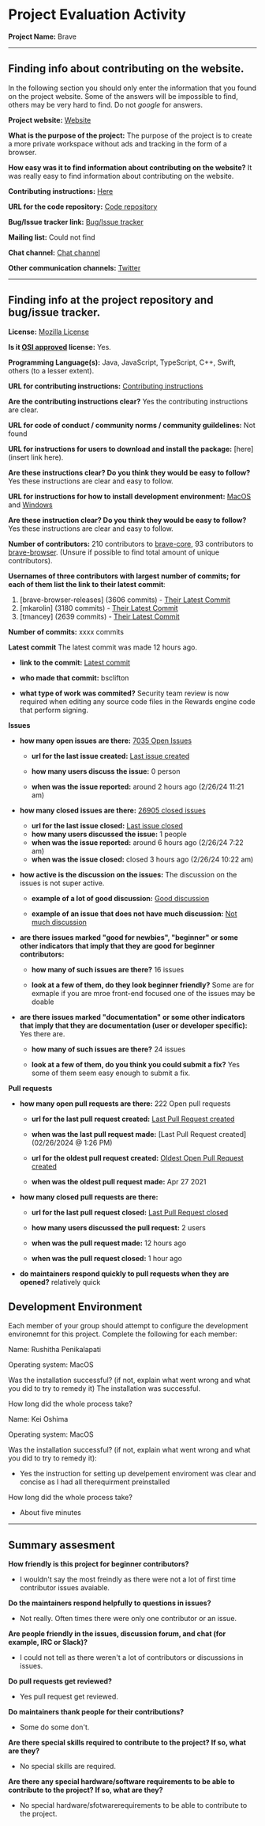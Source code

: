 # Project Evaluation Activity



__Project Name:__ Brave 


---

## Finding info about contributing on the website.

In the following section you should only enter the information that you
found on the project website. Some of the answers will be impossible to find, others
may be very hard to find. Do not _google_ for answers.

__Project website:__ [Website](https://brave.com/)


__What is the purpose of the project:__ The purpose of the project is to create a more private workspace without ads and tracking in the form of a browser.


__How easy was it to find information about contributing on the website?__ It was really easy to find information about contributing on the website.


__Contributing instructions:__ [Here](https://github.com/brave/brave-browser/blob/master/CONTRIBUTING.md) 

__URL for the code repository:__ [Code repository](https://github.com/brave/)

__Bug/Issue tracker link:__ [Bug/Issue tracker](https://github.com/brave/brave-browser/issues)

__Mailing list:__ Could not find

__Chat channel:__ [Chat channel](https://bravesoftware.slack.com/)

__Other communication channels:__ [Twitter](https://twitter.com/brave)


---

## Finding info at the project repository and bug/issue tracker.

__License:__ [Mozilla License](https://github.com/brave/brave-browser/blob/master/LICENSE)

__Is it [OSI approved](https://opensource.org/licenses/alphabetical) license:__ Yes.

__Programming Language(s):__ Java, JavaScript, TypeScript, C++, Swift, others (to a lesser extent).

__URL for contributing instructions:__ [Contributing instructions](https://github.com/brave/brave-browser/blob/master/CONTRIBUTING.md#how-can-you-contribute)

__Are the contributing instructions clear?__ Yes the contributing instructions are clear.


__URL for code of conduct / community norms / community guildelines:__ Not found

__URL for instructions for users to download and install the package:__  [here](insert link here). 


__Are these instructions clear? Do you think they would be easy to follow?__ Yes these instructions are clear and easy to follow.


__URL for instructions for how to install development environment:__ [MacOS](https://github.com/brave/brave-browser/wiki/macOS-Development-Environment) and [Windows](https://github.com/brave/brave-browser/wiki/Windows-Development-Environment)


__Are these instruction clear? Do you think they would be easy to follow?__ Yes these instructions are clear and easy to follow.


__Number of contributors:__ 210 contributors to [brave-core](https://github.com/brave/brave-core), 93 contributors to [brave-browser](https://github.com/brave/brave-browser). (Unsure if possible to find total amount of unique contributors).


__Usernames of three contributors with largest number of commits; for
each of them list the link to their latest commit__: 

1. [brave-browser-releases] (3606 commits) - [Their Latest Commit](https://github.com/brave/brave-core/commit/23a4475751f4a5ee42eb90518d1b02efb8ef2b0e)
1. [mkarolin] (3180 commits) - [Their Latest Commit](https://github.com/brave/brave-core/commit/7cdd666b3e9a1838158db03208ecca74694660a3)
1. [tmancey] (2639 commits) - [Their Latest Commit](https://github.com/brave/brave-core/commit/c01abe9dcda49ffd3a773fa1be0c61313f01b73a)


__Number of commits:__ xxxx commits

__Latest commit__ The latest commit was made 12 hours ago.

- __link to the commit:__ [Latest commit](https://github.com/brave/brave-core/commit/134f781efe672a85a71fe8d0ea8ad076342da197)

- __who made that commit:__ bsclifton

- __what type of work was commited?__ Security team review is now required when editing any source code files in the Rewards engine code that perform signing.


__Issues__

- __how many open issues are there:__ [7035 Open Issues](https://github.com/brave/brave-browser/issues?q=is%3Aopen+is%3Aissue)

    - __url for the last issue created:__ [Last issue created](https://github.com/brave/brave-browser/issues/36372)

    - __how many users discuss the issue:__ 0 person
    
    - __when was the issue reported:__ around 2 hours ago (2/26/24 11:21 am)
    

- __how many closed issues are there:__ [26905 closed issues](https://github.com/brave/brave-browser/issues?q=is%3Aissue+is%3Aclosed)
    - __url for the last issue closed:__ [Last issue closed](https://github.com/brave/brave-browser/issues/36369)
    - __how many users discussed the issue:__ 1 people
    - __when was the issue reported:__ around 6 hours ago (2/26/24 7:22 am)
    - __when was the issue closed:__  closed 3 hours ago (2/26/24 10:22 am)

- __how active is the discussion on the issues:__ The discussion on the issues is not super active.

    - __example of a lot of good discussion:__ [Good discussion](https://github.com/brave/brave-browser/issues/32399)
    
    - __example of an issue that does not have much discussion:__ [Not much discussion](https://github.com/brave/brave-browser/issues/36347)



- __are there issues marked "good for newbies", "beginner" or some other indicators that imply that they are good for beginner contributors:__ 

    - __how many of such issues are there?__ 16 issues
    
    - __look at a few of them, do they look beginner friendly?__ Some are for exmaple if you are mroe front-end focused one of the issues may be doable



- __are there issues marked "documentation" or some other indicators that imply that they are documentation (user or developer specific):__ Yes there are.

    - __how many of such issues are there?__ 24 issues
    
    - __look at a few of them, do you think you could submit a fix?__ Yes some of them seem easy enough to submit a fix.



__Pull requests__

- __how many open pull requests are there:__ 222 Open pull requests

    - __url for the last pull request created:__ [Last Pull Request created](https://github.com/brave/brave-core/pull/22321)
    
    - __when was the last pull request made:__ [Last Pull Request created](02/26/2024 @ 1:26 PM)

    - __url for the oldest pull request created:__ [Oldest Open Pull Request created](https://github.com/brave/brave-core/pull/8657)
    
    - __when was the oldest pull request made:__ Apr 27 2021

- __how many closed pull requests are there:__ 

    - __url for the last pull request closed:__ [Last Pull Request closed](https://github.com/brave/brave-core/commit/fc0625743f2534382eb76889cdd7c123e74b5032)
    
    - __how many users discussed the pull request:__ 2 users
    
    - __when was the pull request made:__  12 hours ago 
    
    - __when was the pull request closed:__ 1 hour ago 
    

- __do maintainers respond quickly to pull requests when they are opened?__ relatively quick


## Development Environment 

Each member of your group should attempt to configure the development environemnt 
for this project. Complete the following for each member:

Name: Rushitha Penikalapati

Operating system: MacOS

Was the installation successful? (if not, explain what went wrong and 
what you did to try to remedy it)
The installation was successful.

How long did the whole process take? 

Name: Kei Oshima

Operating system: MacOS

Was the installation successful? (if not, explain what went wrong and 
what you did to try to remedy it): 
- Yes the instruction for setting up develpement enviroment was clear and concise as I had all therequirment preinstalled

How long did the whole process take?
- About five minutes

---


## Summary assesment
__How friendly is this project for beginner contributors?__ 
- I wouldn't say the most freindly as there were not a lot of first time contributor issues avaiable. 



__Do the maintainers respond helpfully to questions in issues?__ 
- Not really.  Often times there were only one contributor or an issue.



__Are people friendly in the issues, discussion forum, and chat (for example, IRC or Slack)?__ 
- I could not tell as there weren't a lot of contributors or discussions in issues. 




__Do pull requests get reviewed?__ 
- Yes pull request get reviewed.



__Do maintainers thank people for their contributions?__
-  Some do some don't.



__Are there special skills required to contribute to the project? If so, what are they?__ 
- No special skills are required.



__Are there any special hardware/software requirements to be able to contribute to the project? If so, what are they?__
-  No special hardware/sfotwarerequirements to be able to contribute to the project.


